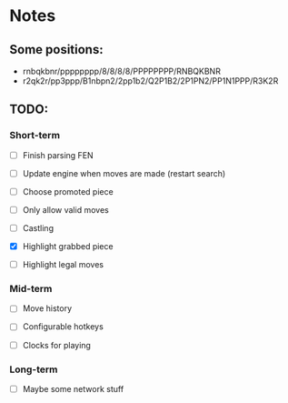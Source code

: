 # Notes

## Some positions:

* rnbqkbnr/pppppppp/8/8/8/8/PPPPPPPP/RNBQKBNR
* r2qk2r/pp3ppp/B1nbpn2/2pp1b2/Q2P1B2/2P1PN2/PP1N1PPP/R3K2R


## TODO:

### Short-term

- [ ] Finish parsing FEN
- [ ] Update engine when moves are made (restart search)
- [ ] Choose promoted piece
- [ ] Only allow valid moves
- [ ] Castling
- [x] Highlight grabbed piece
- [ ] Highlight legal moves


### Mid-term

- [ ] Move history
- [ ] Configurable hotkeys
- [ ] Clocks for playing


### Long-term

- [ ] Maybe some network stuff